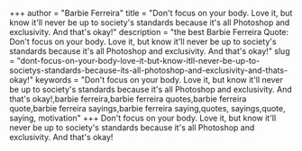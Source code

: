 +++
author = "Barbie Ferreira"
title = "Don't focus on your body. Love it, but know it'll never be up to society's standards because it's all Photoshop and exclusivity. And that's okay!"
description = "the best Barbie Ferreira Quote: Don't focus on your body. Love it, but know it'll never be up to society's standards because it's all Photoshop and exclusivity. And that's okay!"
slug = "dont-focus-on-your-body-love-it-but-know-itll-never-be-up-to-societys-standards-because-its-all-photoshop-and-exclusivity-and-thats-okay!"
keywords = "Don't focus on your body. Love it, but know it'll never be up to society's standards because it's all Photoshop and exclusivity. And that's okay!,barbie ferreira,barbie ferreira quotes,barbie ferreira quote,barbie ferreira sayings,barbie ferreira saying,quotes, sayings,quote, saying, motivation"
+++
Don't focus on your body. Love it, but know it'll never be up to society's standards because it's all Photoshop and exclusivity. And that's okay!
